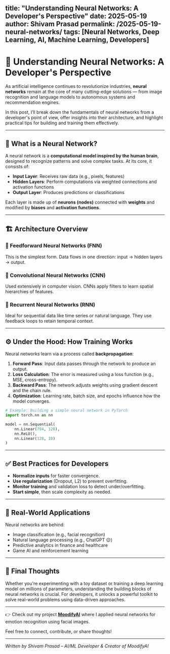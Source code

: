 title: "Understanding Neural Networks: A Developer's Perspective"
date: 2025-05-19
author: Shivam Prasad
permalink: /2025-05-19-neural-networks/
tags: [Neural Networks, Deep Learning, AI, Machine Learning, Developers]
---

# 🧠 Understanding Neural Networks: A Developer's Perspective

As artificial intelligence continues to revolutionize industries, **neural networks** remain at the core of many cutting-edge solutions — from image recognition and language models to autonomous systems and recommendation engines.

In this post, I’ll break down the fundamentals of neural networks from a developer's point of view, offer insights into their architecture, and highlight practical tips for building and training them effectively.

---

## 📌 What is a Neural Network?

A neural network is a **computational model inspired by the human brain**, designed to recognize patterns and solve complex tasks. At its core, it consists of:

- **Input Layer**: Receives raw data (e.g., pixels, features)  
- **Hidden Layers**: Perform computations via weighted connections and activation functions  
- **Output Layer**: Produces predictions or classifications

Each layer is made up of **neurons (nodes)** connected with **weights** and modified by **biases** and **activation functions**.

---

## 🏗️ Architecture Overview

### 🔹 Feedforward Neural Networks (FNN)

This is the simplest form. Data flows in one direction: input → hidden layers → output.

### 🔹 Convolutional Neural Networks (CNN)

Used extensively in computer vision. CNNs apply filters to learn spatial hierarchies of features.

### 🔹 Recurrent Neural Networks (RNN)

Ideal for sequential data like time series or natural language. They use feedback loops to retain temporal context.

---

## ⚙️ Under the Hood: How Training Works

Neural networks learn via a process called **backpropagation**:

1. **Forward Pass**: Input data passes through the network to produce an output.  
2. **Loss Calculation**: The error is measured using a loss function (e.g., MSE, cross-entropy).  
3. **Backward Pass**: The network adjusts weights using gradient descent and the chain rule.  
4. **Optimization**: Learning rate, batch size, and epochs influence how the model converges.

```python
# Example: Building a simple neural network in PyTorch
import torch.nn as nn

model = nn.Sequential(
    nn.Linear(784, 128),
    nn.ReLU(),
    nn.Linear(128, 10)
)
````

---

## ✅ Best Practices for Developers

* **Normalize inputs** for faster convergence.
* **Use regularization** (Dropout, L2) to prevent overfitting.
* **Monitor training** and validation loss to detect under/overfitting.
* **Start simple**, then scale complexity as needed.

---

## 🧪 Real-World Applications

Neural networks are behind:

* Image classification (e.g., facial recognition)
* Natural language processing (e.g., ChatGPT 😉)
* Predictive analytics in finance and healthcare
* Game AI and reinforcement learning

---

## 💬 Final Thoughts

Whether you're experimenting with a toy dataset or training a deep learning model on millions of parameters, understanding the building blocks of neural networks is crucial. For developers, it unlocks a powerful toolkit to solve real-world problems using data-driven approaches.

---

👉 Check out my project [**MoodifyAI**](https://github.com/shivamprasad1001/MoodifyAI) where I applied neural networks for emotion recognition using facial images.

Feel free to connect, contribute, or share thoughts!

---

*Written by Shivam Prasad – AI/ML Developer & Creator of MoodifyAI*
